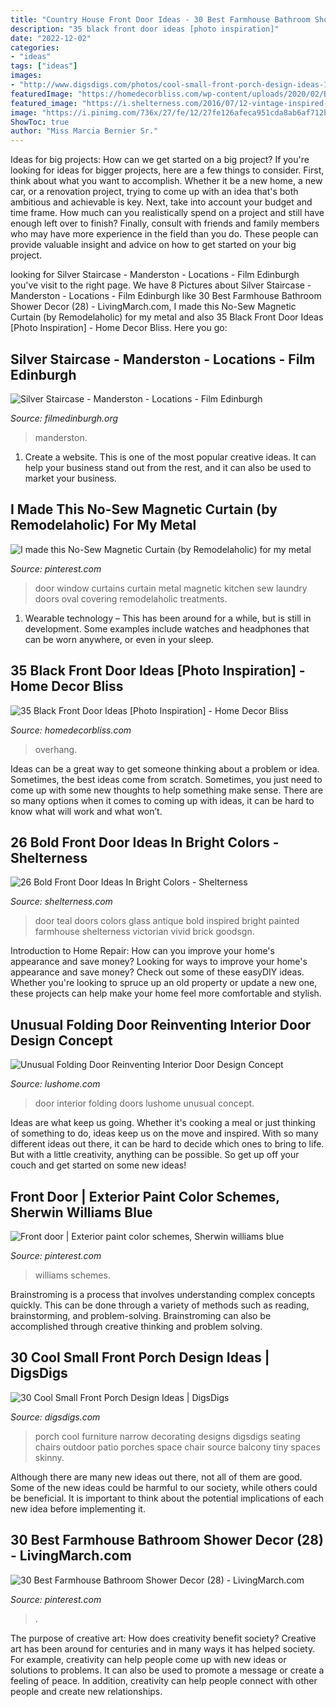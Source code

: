 ```yaml
---
title: "Country House Front Door Ideas - 30 Best Farmhouse Bathroom Shower Decor (28)"
description: "35 black front door ideas [photo inspiration]"
date: "2022-12-02"
categories:
- "ideas"
tags: ["ideas"]
images:
- "http://www.digsdigs.com/photos/cool-small-front-porch-design-ideas-17.jpg"
featuredImage: "https://homedecorbliss.com/wp-content/uploads/2020/02/Brick-wall-and-dark-door-with-lamp-at-the-side-scaled.jpg"
featured_image: "https://i.shelterness.com/2016/07/12-vintage-inspired-teal-glass-front-door.jpg"
image: "https://i.pinimg.com/736x/27/fe/12/27fe126afeca951cda8ab6af712b5f47.jpg"
ShowToc: true
author: "Miss Marcia Bernier Sr."
---
```



Ideas for big projects: How can we get started on a big project?
If you're looking for ideas for bigger projects, here are a few things to consider. First, think about what you want to accomplish. Whether it be a new home, a new car, or a renovation project, trying to come up with an idea that's both ambitious and achievable is key. Next, take into account your budget and time frame. How much can you realistically spend on a project and still have enough left over to finish? Finally, consult with friends and family members who may have more experience in the field than you do. These people can provide valuable insight and advice on how to get started on your big project.

	

		
looking for Silver Staircase - Manderston - Locations - Film Edinburgh you've visit to the right page. We have 8 Pictures about Silver Staircase - Manderston - Locations - Film Edinburgh like 30 Best Farmhouse Bathroom Shower Decor (28) - LivingMarch.com, I made this No-Sew Magnetic Curtain (by Remodelaholic) for my metal and also 35 Black Front Door Ideas [Photo Inspiration] - Home Decor Bliss. Here you go:
		
    
## Silver Staircase - Manderston - Locations - Film Edinburgh

<img loading=lazy src="https://www.filmedinburgh.org/dyn/scld/1592229595539.jpeg" onerror="this.onerror=null;this.src='https://tse2.mm.bing.net/th?id=OIP.jYULfl25m8tOSG9sxJzZYwAAAA&amp;pid=15.1';" alt="Silver Staircase - Manderston - Locations - Film Edinburgh">

_Source: filmedinburgh.org_

>manderston. 

	

1. Create a website. This is one of the most popular creative ideas. It can help your business stand out from the rest, and it can also be used to market your business.

    
## I Made This No-Sew Magnetic Curtain (by Remodelaholic) For My Metal

<img loading=lazy src="https://i.pinimg.com/736x/6e/52/4c/6e524c75b3db281c88a13769822ac8de--magnets-curtains.jpg" onerror="this.onerror=null;this.src='https://tse1.mm.bing.net/th?id=OIP.rYMPRiEYprnilr2-V-25OAHaKq&amp;pid=15.1';" alt="I made this No-Sew Magnetic Curtain (by Remodelaholic) for my metal">

_Source: pinterest.com_

>door window curtains curtain metal magnetic kitchen sew laundry doors oval covering remodelaholic treatments. 

	

1. Wearable technology – This has been around for a while, but is still in development. Some examples include watches and headphones that can be worn anywhere, or even in your sleep.

    
## 35 Black Front Door Ideas [Photo Inspiration] - Home Decor Bliss

<img loading=lazy src="https://homedecorbliss.com/wp-content/uploads/2020/02/Brick-wall-and-dark-door-with-lamp-at-the-side-scaled.jpg" onerror="this.onerror=null;this.src='https://tse1.mm.bing.net/th?id=OIP.464FOjE_EZtpHvdCFdK3xQHaLH&amp;pid=15.1';" alt="35 Black Front Door Ideas [Photo Inspiration] - Home Decor Bliss">

_Source: homedecorbliss.com_

>overhang. 

	

Ideas can be a great way to get someone thinking about a problem or idea. Sometimes, the best ideas come from scratch. Sometimes, you just need to come up with some new thoughts to help something make sense. There are so many options when it comes to coming up with ideas, it can be hard to know what will work and what won’t.

    
## 26 Bold Front Door Ideas In Bright Colors - Shelterness

<img loading=lazy src="https://i.shelterness.com/2016/07/12-vintage-inspired-teal-glass-front-door.jpg" onerror="this.onerror=null;this.src='https://tse2.mm.bing.net/th?id=OIP.P9I7xiOnsRSyGKJfp78-zgHaJ6&amp;pid=15.1';" alt="26 Bold Front Door Ideas In Bright Colors - Shelterness">

_Source: shelterness.com_

>door teal doors colors glass antique bold inspired bright painted farmhouse shelterness victorian vivid brick goodsgn. 

	

Introduction to Home Repair: How can you improve your home's appearance and save money?
Looking for ways to improve your home's appearance and save money? Check out some of these easyDIY ideas. Whether you're looking to spruce up an old property or update a new one, these projects can help make your home feel more comfortable and stylish.

    
## Unusual Folding Door Reinventing Interior Door Design Concept

<img loading=lazy src="https://www.lushome.com/wp-content/uploads/2012/09/interior-doors-matharoo-curtain-door-2.jpg" onerror="this.onerror=null;this.src='https://tse2.mm.bing.net/th?id=OIP.cZo8rV9rhDOx2X87DvpdhgAAAA&amp;pid=15.1';" alt="Unusual Folding Door Reinventing Interior Door Design Concept">

_Source: lushome.com_

>door interior folding doors lushome unusual concept. 

	

Ideas are what keep us going. Whether it's cooking a meal or just thinking of something to do, ideas keep us on the move and inspired. With so many different ideas out there, it can be hard to decide which ones to bring to life. But with a little creativity, anything can be possible. So get up off your couch and get started on some new ideas!

    
## Front Door | Exterior Paint Color Schemes, Sherwin Williams Blue

<img loading=lazy src="https://i.pinimg.com/736x/04/b2/a2/04b2a2594e9f94970b6acb928853044c.jpg" onerror="this.onerror=null;this.src='https://tse2.mm.bing.net/th?id=OIP.qLOLvcx1gt386W_QuNGvsAHaJ3&amp;pid=15.1';" alt="Front door | Exterior paint color schemes, Sherwin williams blue">

_Source: pinterest.com_

>williams schemes. 

	

Brainstroming is a process that involves understanding complex concepts quickly. This can be done through a variety of methods such as reading, brainstorming, and problem-solving. Brainstroming can also be accomplished through creative thinking and problem solving.

    
## 30 Cool Small Front Porch Design Ideas | DigsDigs

<img loading=lazy src="http://www.digsdigs.com/photos/cool-small-front-porch-design-ideas-17.jpg" onerror="this.onerror=null;this.src='https://tse4.mm.bing.net/th?id=OIP.A_La0hqg43_lYL6Jh_EmhgHaJ4&amp;pid=15.1';" alt="30 Cool Small Front Porch Design Ideas | DigsDigs">

_Source: digsdigs.com_

>porch cool furniture narrow decorating designs digsdigs seating chairs outdoor patio porches space chair source balcony tiny spaces skinny. 

	

Although there are many new ideas out there, not all of them are good. Some of the new ideas could be harmful to our society, while others could be beneficial. It is important to think about the potential implications of each new idea before implementing it.

    
## 30 Best Farmhouse Bathroom Shower Decor (28) - LivingMarch.com

<img loading=lazy src="https://i.pinimg.com/736x/27/fe/12/27fe126afeca951cda8ab6af712b5f47.jpg" onerror="this.onerror=null;this.src='https://tse2.mm.bing.net/th?id=OIP.5W1RTR_ixTZUOaCZ53jY4QHaJ3&amp;pid=15.1';" alt="30 Best Farmhouse Bathroom Shower Decor (28) - LivingMarch.com">

_Source: pinterest.com_

>. 

	

The purpose of creative art: How does creativity benefit society?
Creative art has been around for centuries and in many ways it has helped society. For example, creativity can help people come up with new ideas or solutions to problems. It can also be used to promote a message or create a feeling of peace. In addition, creativity can help people connect with other people and create new relationships.

